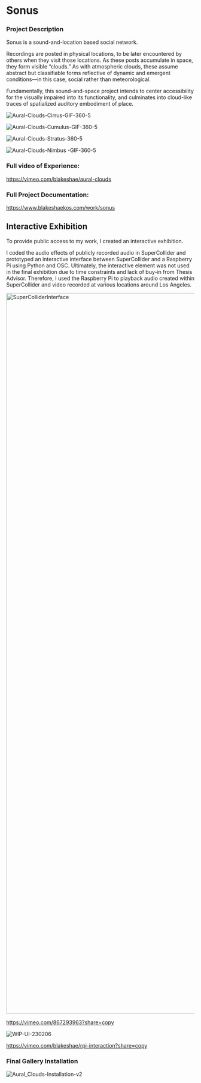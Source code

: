 # Sonus

### Project Description 
Sonus is a sound-and-location based social network.

Recordings are posted in physical locations, to be later encountered by others when they visit those locations. As these posts accumulate in space, they form visible “clouds.” As with atmospheric clouds, these assume abstract but classifiable forms reflective of dynamic and emergent conditions––in this case, social rather than meteorological.

Fundamentally, this sound-and-space project intends to center accessibility for the visually impaired into its functionality, and culminates into cloud-like traces of spatialized auditory embodiment of place.


![Aural-Clouds-Cirrus-GIF-360-5](https://user-images.githubusercontent.com/76088958/209496887-c17e8048-65ae-4c25-abd2-2062ef7447e5.gif)

![Aural-Clouds-Cumulus-GIF-360-5](https://user-images.githubusercontent.com/76088958/209496895-df458986-7e80-4270-88c6-ad48b993927c.gif)

![Aural-Clouds-Stratus-360-5](https://user-images.githubusercontent.com/76088958/209496986-ca306129-494f-49cd-a12b-6634feaa7557.gif)

![Aural-Clouds-Nimbus -GIF-360-5](https://user-images.githubusercontent.com/76088958/209496901-37234a36-cce5-43c6-a058-dea26c4edc70.gif)

### Full video of Experience:

https://vimeo.com/blakeshae/aural-clouds

### Full Project Documentation:

https://www.blakeshaekos.com/work/sonus

## Interactive Exhibition 

To provide public access to my work, I created an interactive exhibition. 

I coded the audio effects of publicly recorded audio in SuperCollider and prototyped an interactive interface between SuperCollider and a Raspberry Pi using Python and OSC. Ultimately, the interactive element was not used in the final exhibition due to time constraints and lack of buy-in from Thesis Advisor. Therefore, I used the Raspberry Pi to playback audio created within SuperCollider and video recorded at various locations around Los Angeles. 


<img width="1920" alt="SuperColliderInterface" src="https://github.com/bshaekos/aural-cloud-experience/assets/76088958/42145fc3-6d77-4476-a2c7-002b9e4510c0">

https://vimeo.com/867293963?share=copy

![WIP-UI-230206](https://github.com/bshaekos/aural-cloud-experience/assets/76088958/7108ea8f-6a28-4542-ae35-18349e87ea95)

https://vimeo.com/blakeshae/rpi-interaction?share=copy

### Final Gallery Installation
![Aural_Clouds-Installation-v2](https://github.com/bshaekos/aural-cloud-experience/assets/76088958/144c65a1-57c1-4483-8740-4df336272a28)

